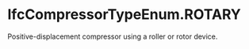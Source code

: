 IfcCompressorTypeEnum.ROTARY
============================
Positive-displacement compressor using a roller or rotor device.


